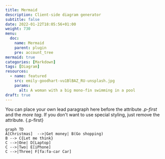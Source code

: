 ```yaml
---
title: Mermaid
description: Client-side diagram generator
subtitle: false
date: 2022-01-22T18:05:56+01:00 
weight: 730
menu:
  doc:
    name: Mermaid
    parent: plugin
    pre: account_tree
mermaid: true
categories: [Markdown]
tags: [Diagram]
resources:
  - name: featured
    src: emily-goodhart-vu1BlBAZ_RU-unsplash.jpg
    params:
      alt: A woman with a big mono-fin swimming in a pool
draft: true
---
```


You can place your own lead paragraph here before the attribute _.p-first_ and the _more tag_. If you don't want to use special styling, just remove the attribute.
{.p-first} <!--more-->

```mermaid
graph TD
A[Christmas]  -->|Get money| B(Go shopping)
B --> C{Let me think}
C -->|One| D[Laptop]
C -->|Two| E[iPhone]
C -->|Three| F[fa:fa-car Car]
```
